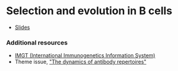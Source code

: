 # Selection and evolution in B cells

* [Slides](slides.html)

### Additional resources

* [IMGT (International Immunogenetics Information System)](http://www.imgt.org/)
* Theme issue, ["The dynamics of antibody repertoires"](http://rstb.royalsocietypublishing.org/content/370/1676)